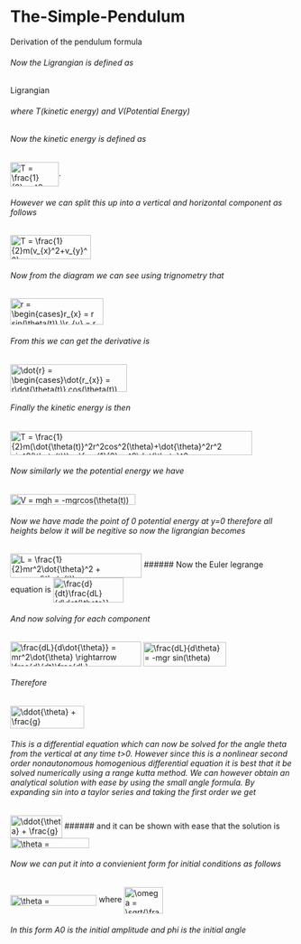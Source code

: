# The-Simple-Pendulum

Derivation of the pendulum formula
<h6>Now the Ligrangian is defined as</h6>
<img src="http://www.sciweavers.org/tex2img.php?eq=L%20%3D%20T%20-%20V&bc=White&fc=Black&im=jpg&fs=12&ff=arev&edit=0" align="center" border="0" alt="Ligrangian" width="79" height="17" />

###### where T(kinetic energy) and V(Potential Energy)

###### Now the kinetic energy is defined as 

<img src="http://www.sciweavers.org/tex2img.php?eq=T%20%3D%20%5Cfrac%7B1%7D%7B2%7Dmv%5E2&bc=White&fc=Black&im=jpg&fs=12&ff=arev&edit=0" align="center" border="0" alt="T = \frac{1}{2}mv^2" width="86" height="43" />. 

###### However we can split this up into a vertical and horizontal component as follows

<img src="http://www.sciweavers.org/tex2img.php?eq=T%20%3D%20%5Cfrac%7B1%7D%7B2%7Dm%28v_%7Bx%7D%5E2%2Bv_%7By%7D%5E2%29&bc=White&fc=Black&im=jpg&fs=12&ff=arev&edit=0" align="center" border="0" alt="T = \frac{1}{2}m(v_{x}^2+v_{y}^2)" width="143" height="43" />

###### Now from the diagram we can see using trignometry that
<img src="http://www.sciweavers.org/tex2img.php?eq=r%20%3D%20%5Cbegin%7Bcases%7Dr_%7Bx%7D%20%3D%20r%20sin%28%5Ctheta%28t%29%29%20%5C%5Cr_%7By%7D%20%3D%20r%20cos%28%5Ctheta%28t%29%29%5Cend%7Bcases%7D&bc=White&fc=Black&im=jpg&fs=12&ff=arev&edit=0" align="center" border="0" alt="r = \begin{cases}r_{x} = r sin(\theta(t)) \\r_{y} = r cos(\theta(t))\end{cases}" width="165" height="47" />

###### From this we can get the derivative is
<img src="http://www.sciweavers.org/tex2img.php?eq=%5Cdot%7Br%7D%20%3D%20%5Cbegin%7Bcases%7D%5Cdot%7Br_%7Bx%7D%7D%20%3D%20r%5Cdot%7B%5Ctheta%28t%29%7D%20cos%28%5Ctheta%28t%29%29%20%5C%5C%5Cdot%7Br_%7By%7D%7D%20%3D%20-r%5Cdot%7B%5Ctheta%28t%29%7D%20sin%28%5Ctheta%28t%29%29%5Cend%7Bcases%7D&bc=White&fc=Black&im=jpg&fs=12&ff=arev&edit=0" align="center" border="0" alt="\dot{r} = \begin{cases}\dot{r_{x}} = r\dot{\theta(t)} cos(\theta(t)) \\\dot{r_{y}} = -r\dot{\theta(t)} sin(\theta(t))\end{cases}" width="207" height="49" />

###### Finally the kinetic energy is then
<img src="http://www.sciweavers.org/tex2img.php?eq=T%20%3D%20%5Cfrac%7B1%7D%7B2%7Dm%28%5Cdot%7B%5Ctheta%28t%29%7D%5E2r%5E2cos%5E2%28%5Ctheta%29%2B%5Cdot%7B%5Ctheta%7D%5E2r%5E2%20sin%5E2%28%5Ctheta%28t%29%29%29%20%3D%20%5Cfrac%7B1%7D%7B2%7Dmr%5E2%5Cdot%7B%5Ctheta%7D%5E2&bc=White&fc=Black&im=jpg&fs=12&ff=arev&edit=0" align="center" border="0" alt="T = \frac{1}{2}m(\dot{\theta(t)}^2r^2cos^2(\theta)+\dot{\theta}^2r^2 sin^2(\theta(t))) = \frac{1}{2}mr^2\dot{\theta}^2" width="429" height="43" />

###### Now similarly we the potential energy we have
<img src="http://www.sciweavers.org/tex2img.php?eq=V%20%3D%20mgh%20%3D%20-mgrcos%28%5Ctheta%28t%29%29&bc=White&fc=Black&im=jpg&fs=12&ff=arev&edit=0" align="center" border="0" alt="V = mgh = -mgrcos(\theta(t))" width="222" height="19" />
<h6>Now we have made the point of 0 potential energy at y=0 therefore all heights below it will be negitive
so now the ligrangian becomes</h6>

<img src="http://www.sciweavers.org/tex2img.php?eq=L%20%3D%20%5Cfrac%7B1%7D%7B2%7Dmr%5E2%5Cdot%7B%5Ctheta%7D%5E2%20%2B%20mgrcos%28%5Ctheta%28t%29%29&bc=White&fc=Black&im=jpg&fs=12&ff=arev&edit=0" align="center" border="0" alt="L = \frac{1}{2}mr^2\dot{\theta}^2 + mgrcos(\theta(t))" width="233" height="43" />
###### Now the Euler legrange equation is
<img src="http://www.sciweavers.org/tex2img.php?eq=%5Cfrac%7Bd%7D%7Bdt%7D%5Cfrac%7BdL%7D%7Bd%5Cdot%7B%5Ctheta%7D%7D-%5Cfrac%7BdL%7D%7Bd%5Ctheta%7D%20%3D%200&bc=White&fc=Black&im=jpg&fs=12&ff=arev&edit=0" align="center" border="0" alt="\frac{d}{dt}\frac{dL}{d\dot{\theta}}-\frac{dL}{d\theta} = 0" width="125" height="44" />

###### And now solving for each component
<img src="http://www.sciweavers.org/tex2img.php?eq=%5Cfrac%7BdL%7D%7Bd%5Cdot%7B%5Ctheta%7D%7D%20%3D%20mr%5E2%5Cdot%7B%5Ctheta%7D%20%5Crightarrow%20%5Cfrac%7Bd%7D%7Bdt%7D%5Cfrac%7BdL%7D%7Bd%5Cdot%7B%5Ctheta%7D%7D%20%3D%20mr%5E2%5Cddot%7B%5Ctheta%7D&bc=White&fc=Black&im=jpg&fs=12&ff=arev&edit=0" align="center" border="0" alt="\frac{dL}{d\dot{\theta}} = mr^2\dot{\theta} \rightarrow \frac{d}{dt}\frac{dL}{d\dot{\theta}} = mr^2\ddot{\theta}" width="232" height="44" />

<img src="http://www.sciweavers.org/tex2img.php?eq=%5Cfrac%7BdL%7D%7Bd%5Ctheta%7D%20%3D%20-mgr%20sin%28%5Ctheta%29&bc=White&fc=Black&im=jpg&fs=12&ff=arev&edit=0" align="center" border="0" alt="\frac{dL}{d\theta} = -mgr sin(\theta)" width="147" height="43" />

###### Therefore
<img src="http://www.sciweavers.org/tex2img.php?eq=%5Cddot%7B%5Ctheta%7D%20%2B%20%5Cfrac%7Bg%7D%7Br%7Dsin%28%5Ctheta%29%20%3D%200&bc=White&fc=Black&im=jpg&fs=12&ff=arev&edit=0" align="center" border="0" alt="\ddot{\theta} + \frac{g}{r}sin(\theta) = 0" width="131" height="40" />
<h6>This is a differential equation which can now be solved for the angle theta from the vertical at any time t>0. However since this is a nonlinear second order nonautonomous homogenious differential equation it is best that it be solved numerically using a range kutta method. We can however obtain an analytical solution with ease by using the small angle formula. By expanding sin into a taylor series and taking the first order we get</h6>
<img src="http://www.sciweavers.org/tex2img.php?eq=%5Cddot%7B%5Ctheta%7D%20%2B%20%5Cfrac%7Bg%7D%7Br%7D%5Ctheta%20%3D%200&bc=White&fc=Black&im=jpg&fs=12&ff=arev&edit=0" align="center" border="0" alt="\ddot{\theta} + \frac{g}{r}\theta = 0" width="92" height="40" />
###### and it can be shown with ease that the solution is

<img src="http://www.sciweavers.org/tex2img.php?eq=%5Ctheta%20%3D%20Ae%5E%7B%5Comega%20%5Cimath%7D%20%2B%20Be%5E%7B-%5Comega%20%5Cimath%7D&bc=White&fc=Black&im=jpg&fs=12&ff=arev&edit=0" align="center" border="0" alt="\theta = Ae^{\omega \imath} + Be^{-\omega \imath}" width="140" height="18" />

###### Now we can put it into a convienient form for initial conditions as follows
<img src="http://www.sciweavers.org/tex2img.php?eq=%5Ctheta%20%3D%20A_%7B0%7Dcos%28%5Comega%20t%20%2B%20%20%5Cphi%29%20&bc=White&fc=Black&im=jpg&fs=12&ff=arev&edit=0" align="center" border="0" alt="\theta = A_{0}cos(\omega t +  \phi) " width="153" height="19" /> where <img src="http://www.sciweavers.org/tex2img.php?eq=%5Comega%20%3D%20%5Csqrt%7B%5Cfrac%7Bg%7D%7Br%7D%7D&bc=White&fc=Black&im=jpg&fs=12&ff=arev&edit=0" align="center" border="0" alt="\omega = \sqrt{\frac{g}{r}}" width="69" height="47" />
###### In this form A0 is the initial amplitude and phi is the initial angle



